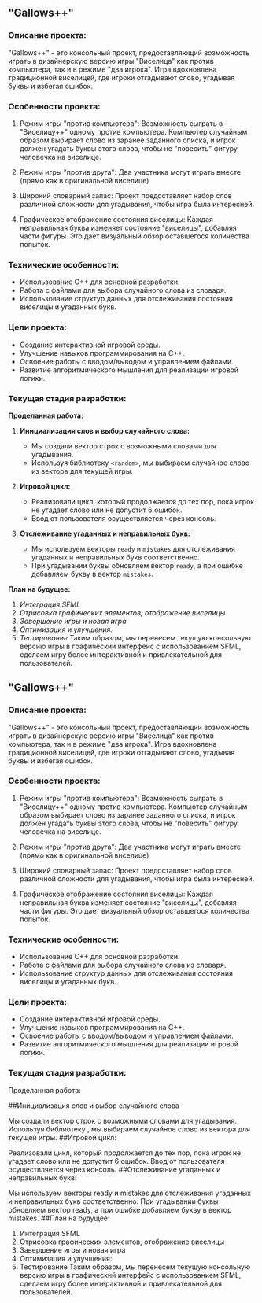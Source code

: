 ## "Gallows++"

### Описание проекта:
"Gallows++" - это консольный проект, предоставляющий возможность играть в дизайнерскую версию игры "Виселица" как против компьютера, так и в режиме "два игрока". Игра вдохновлена традиционной виселицей, где игроки отгадывают слово, угадывая буквы и избегая ошибок.

### Особенности проекта:

1. Режим игры "против компьютера": Возможность сыграть в "Виселицу++" одному против компьютера. Компьютер случайным образом выбирает слово из заранее заданного списка, и игрок должен угадать буквы этого слова, чтобы не "повесить" фигуру человечка на виселице.

2. Режим игры "против друга": Два участника могут играть вместе (прямо как в оригинальной виселице)

3. Широкий словарный запас: Проект предоставляет набор слов различной сложности для угадывания, чтобы игра была интересней.

4. Графическое отображение состояния виселицы: Каждая неправильная буква изменяет состояние "виселицы", добавляя части фигуры. Это дает визуальный обзор оставшегося количества попыток.

### Технические особенности:

- Использование C++ для основной разработки.
- Работа с файлами для выбора случайного слова из словаря.
- Использование структур данных для отслеживания состояния виселицы и угаданных букв.

### Цели проекта:

- Создание интерактивной игровой среды.
- Улучшение навыков программирования на C++.
- Освоение работы с вводом/выводом и управлением файлами.
- Развитие алгоритмического мышления для реализации игровой логики.

### Текущая стадия разработки:

**Проделанная работа:**

1. **Инициализация слов и выбор случайного слова:**
   - Мы создали вектор строк с возможными словами для угадывания.
   - Используя библиотеку `<random>`, мы выбираем случайное слово из вектора для текущей игры.

2. **Игровой цикл:**
   - Реализовали цикл, который продолжается до тех пор, пока игрок не угадает слово или не допустит 6 ошибок.
   - Ввод от пользователя осуществляется через консоль.

3. **Отслеживание угаданных и неправильных букв:**
   - Мы используем векторы `ready` и `mistakes` для отслеживания угаданных и неправильных букв соответственно.
   - При угадывании буквы обновляем вектор `ready`, а при ошибке добавляем букву в вектор `mistakes`.

**План на будущее:**

1. *Интеграция SFML*
2. *Отрисовка графических элементов, отображение виселицы*
3. *Завершение игры и новая игра*
4. *Оптимизация и улучшения:*
5. *Тестирование*
Таким образом, мы перенесем текущую консольную версию игры в графический интерфейс с использованием SFML, сделаем игру более интерактивной и привлекательной для пользователей.
## "Gallows++"

### Описание проекта:
"Gallows++" - это консольный проект, предоставляющий возможность играть в дизайнерскую версию игры "Виселица" как против компьютера, так и в режиме "два игрока". Игра вдохновлена традиционной виселицей, где игроки отгадывают слово, угадывая буквы и избегая ошибок.

### Особенности проекта:

1. Режим игры "против компьютера": Возможность сыграть в "Виселицу++" одному против компьютера. Компьютер случайным образом выбирает слово из заранее заданного списка, и игрок должен угадать буквы этого слова, чтобы не "повесить" фигуру человечка на виселице.

2. Режим игры "против друга": Два участника могут играть вместе (прямо как в оригинальной виселице)

3. Широкий словарный запас: Проект предоставляет набор слов различной сложности для угадывания, чтобы игра была интересней.

4. Графическое отображение состояния виселицы: Каждая неправильная буква изменяет состояние "виселицы", добавляя части фигуры. Это дает визуальный обзор оставшегося количества попыток.

### Технические особенности:

- Использование C++ для основной разработки.
- Работа с файлами для выбора случайного слова из словаря.
- Использование структур данных для отслеживания состояния виселицы и угаданных букв.

### Цели проекта:

- Создание интерактивной игровой среды.
- Улучшение навыков программирования на C++.
- Освоение работы с вводом/выводом и управлением файлами.
- Развитие алгоритмического мышления для реализации игровой логики.

### Текущая стадия разработки:

Проделанная работа:

##Инициализация слов и выбор случайного слова

Мы создали вектор строк с возможными словами для угадывания.
Используя библиотеку <random>, мы выбираем случайное слово из вектора для текущей игры.
##Игровой цикл:

Реализовали цикл, который продолжается до тех пор, пока игрок не угадает слово или не допустит 6 ошибок.
Ввод от пользователя осуществляется через консоль.
##Отслеживание угаданных и неправильных букв:

Мы используем векторы ready и mistakes для отслеживания угаданных и неправильных букв соответственно.
При угадывании буквы обновляем вектор ready, а при ошибке добавляем букву в вектор mistakes.
##План на будущее:

1. Интеграция SFML
2. Отрисовка графических элементов, отображение виселицы
3. Завершение игры и новая игра
4. Оптимизация и улучшения:
5. Тестирование
Таким образом, мы перенесем текущую консольную версию игры в графический интерфейс с использованием SFML, сделаем игру более интерактивной и привлекательной для пользователей.
